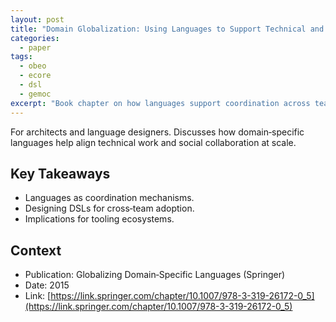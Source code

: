 ```yaml
---
layout: post
title: "Domain Globalization: Using Languages to Support Technical and Social Coordination (Springer)"
categories:
  - paper
tags:
  - obeo
  - ecore
  - dsl
  - gemoc
excerpt: "Book chapter on how languages support coordination across teams and domains—why this matters for large‑scale engineering."
---
```


For architects and language designers. Discusses how domain‑specific languages help align technical work and social collaboration at scale.

## Key Takeaways
- Languages as coordination mechanisms.
- Designing DSLs for cross‑team adoption.
- Implications for tooling ecosystems.

## Context
- Publication: Globalizing Domain‑Specific Languages (Springer)
- Date: 2015
- Link: [https://link.springer.com/chapter/10.1007/978-3-319-26172-0_5](https://link.springer.com/chapter/10.1007/978-3-319-26172-0_5)

